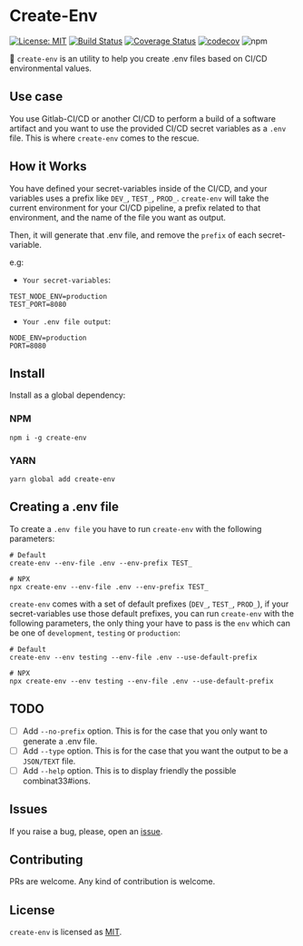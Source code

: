 # Create-Env
[![License: MIT](https://img.shields.io/badge/License-MIT-brightgreen.svg)](https://opensource.org/licenses/MIT)  [![Build Status](https://travis-ci.org/BlackBoxVision/create-env.svg?branch=master)](https://travis-ci.org/BlackBoxVision/create-env) [![Coverage Status](https://coveralls.io/repos/github/BlackBoxVision/create-env/badge.svg?branch=master)](https://coveralls.io/github/BlackBoxVision/create-env?branch=master) [![codecov](https://codecov.io/gh/BlackBoxVision/create-env/branch/master/graph/badge.svg)](https://codecov.io/gh/BlackBoxVision/create-env) 
![npm](https://img.shields.io/npm/dm/create-env.svg)


:rocket: `create-env` is an utility to help you create .env files based on CI/CD environmental values. 

## Use case

You use Gitlab-CI/CD or another CI/CD to perform a build of a software artifact and you want to use the provided CI/CD secret variables as a `.env` file. This is where `create-env` comes to the rescue. 

## How it Works

You have defined your secret-variables inside of the CI/CD, and your variables uses a prefix like `DEV_`, `TEST_`, `PROD_`. `create-env` will take the current environment for your CI/CD pipeline, a prefix related to that environment, and the name of the file you want as output. 

Then, it will generate that .env file, and remove the `prefix` of each secret-variable.

e.g: 

- `Your secret-variables`:

```shell
TEST_NODE_ENV=production
TEST_PORT=8080
````

- `Your .env file output`:

```shell
NODE_ENV=production
PORT=8080
```

## Install 

Install as a global dependency: 

### NPM

```shell
npm i -g create-env
```

### YARN

```shell
yarn global add create-env
```

## Creating a .env file

To create a `.env file` you have to run `create-env` with the following parameters:

```shell
# Default
create-env --env-file .env --env-prefix TEST_

# NPX
npx create-env --env-file .env --env-prefix TEST_
```

`create-env` comes with a set of default prefixes (`DEV_`, `TEST_`, `PROD_`), if your secret-variables use those default prefixes, you can run `create-env` with the following parameters, the only thing your have to pass is the `env` which can be one of `development`, `testing` or `production`:

```shell
# Default
create-env --env testing --env-file .env --use-default-prefix

# NPX
npx create-env --env testing --env-file .env --use-default-prefix
``` 

## TODO

- [ ] Add `--no-prefix` option. This is for the case that you only want to generate a .env file.
- [ ] Add `--type` option. This is for the case that you want the output to be a `JSON/TEXT` file.
- [ ] Add `--help` option. This is to display friendly the possible combinat33#ions.

## Issues

If you raise a bug, please, open an [issue](https://github.com/BlackBoxVision/create-env/issues).

## Contributing

PRs are welcome. Any kind of contribution is welcome. 

## License

`create-env` is licensed as [MIT](https://github.com/BlackBoxVision/create-env/blob/master/LICENSE).
